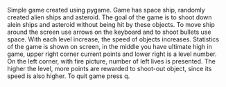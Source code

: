Simple game created using pygame. Game has space ship, randomly created alien
ships and asteroid. The goal of the game is to shoot down alein ships and 
asteroid without being hit by these objects. To move ship around the screen
use arrows on the keyboard and to shoot bullets use space. With each level
increase, the speed of objects increases. Statistics of the game is shown on screen,
in the middle you have ultimate high in game, upper right corner current points and
lower right is a level number. On the left corner, with fire picture, number of left lives 
is presented. The higher the level, more points are rewarded to shoot-out object, since its 
speed is also higher. To quit game press q. 
